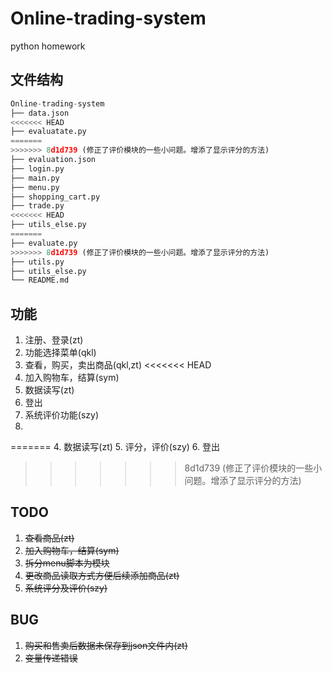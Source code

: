 # Online-trading-system
python homework
## 文件结构 
```python
Online-trading-system
├── data.json
<<<<<<< HEAD
├── evaluatate.py
=======
>>>>>>> 8d1d739 (修正了评价模块的一些小问题。增添了显示评分的方法)
├── evaluation.json
├── login.py
├── main.py
├── menu.py
├── shopping_cart.py
├── trade.py
<<<<<<< HEAD
├── utils_else.py
=======
├── evaluate.py
>>>>>>> 8d1d739 (修正了评价模块的一些小问题。增添了显示评分的方法)
├── utils.py
├── utils_else.py
└── README.md
```
## 功能
1. 注册、登录(zt)
2. 功能选择菜单(qkl)
3. 查看，购买，卖出商品(qkl,zt)
<<<<<<< HEAD
4. 加入购物车，结算(sym)
5. 数据读写(zt)
6. 登出
7. 系统评价功能(szy)
8. 
=======
4. 数据读写(zt)
5. 评分，评价(szy)
6. 登出
>>>>>>> 8d1d739 (修正了评价模块的一些小问题。增添了显示评分的方法)

## TODO
1. ~~查看商品(zt)~~
2. ~~加入购物车，结算(sym)~~
3. ~~拆分menu脚本为模块~~
4. ~~更改商品读取方式方便后续添加商品(zt)~~
5. ~~系统评分及评价(szy)~~

## BUG
1. ~~购买和售卖后数据未保存到json文件内(zt)~~
2. ~~变量传递错误~~
